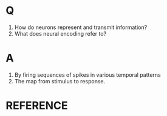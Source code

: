 # Q
1. How do neurons represent and transmit information?
2. What does neural encoding refer to?

# A
1. By firing  sequences  of  spikes  in  various  temporal  patterns
2. The map from stimulus to response.
# REFERENCE